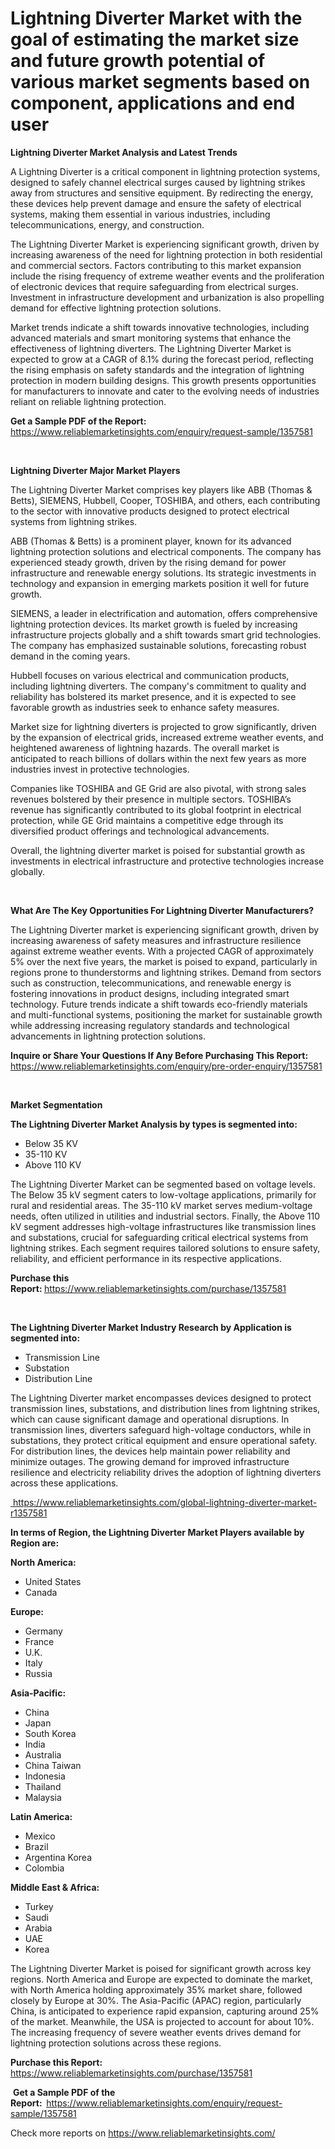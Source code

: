 <p><h1>Lightning Diverter Market with the goal of estimating the market size and future growth potential of various market segments based on component, applications and end user</h1></p><p><strong>Lightning Diverter Market Analysis and Latest Trends</strong></p>
<p><p>A Lightning Diverter is a critical component in lightning protection systems, designed to safely channel electrical surges caused by lightning strikes away from structures and sensitive equipment. By redirecting the energy, these devices help prevent damage and ensure the safety of electrical systems, making them essential in various industries, including telecommunications, energy, and construction.</p><p>The Lightning Diverter Market is experiencing significant growth, driven by increasing awareness of the need for lightning protection in both residential and commercial sectors. Factors contributing to this market expansion include the rising frequency of extreme weather events and the proliferation of electronic devices that require safeguarding from electrical surges. Investment in infrastructure development and urbanization is also propelling demand for effective lightning protection solutions.</p><p>Market trends indicate a shift towards innovative technologies, including advanced materials and smart monitoring systems that enhance the effectiveness of lightning diverters. The Lightning Diverter Market is expected to grow at a CAGR of 8.1% during the forecast period, reflecting the rising emphasis on safety standards and the integration of lightning protection in modern building designs. This growth presents opportunities for manufacturers to innovate and cater to the evolving needs of industries reliant on reliable lightning protection.</p></p>
<p><strong>Get a Sample PDF of the Report:&nbsp;</strong> <a href="https://www.reliablemarketinsights.com/enquiry/request-sample/1357581?utm_campaign=2143&utm_medium=2&utm_source=Github&utm_content=ia&utm_term=16022025&utm_id=lightning-diverter">https://www.reliablemarketinsights.com/enquiry/request-sample/1357581</a></p>
<p>&nbsp;</p>
<p><strong>Lightning Diverter Major Market Players</strong></p>
<p><p>The Lightning Diverter Market comprises key players like ABB (Thomas & Betts), SIEMENS, Hubbell, Cooper, TOSHIBA, and others, each contributing to the sector with innovative products designed to protect electrical systems from lightning strikes.</p><p>ABB (Thomas & Betts) is a prominent player, known for its advanced lightning protection solutions and electrical components. The company has experienced steady growth, driven by the rising demand for power infrastructure and renewable energy solutions. Its strategic investments in technology and expansion in emerging markets position it well for future growth.</p><p>SIEMENS, a leader in electrification and automation, offers comprehensive lightning protection devices. Its market growth is fueled by increasing infrastructure projects globally and a shift towards smart grid technologies. The company has emphasized sustainable solutions, forecasting robust demand in the coming years.</p><p>Hubbell focuses on various electrical and communication products, including lightning diverters. The company's commitment to quality and reliability has bolstered its market presence, and it is expected to see favorable growth as industries seek to enhance safety measures.</p><p>Market size for lightning diverters is projected to grow significantly, driven by the expansion of electrical grids, increased extreme weather events, and heightened awareness of lightning hazards. The overall market is anticipated to reach billions of dollars within the next few years as more industries invest in protective technologies.</p><p>Companies like TOSHIBA and GE Grid are also pivotal, with strong sales revenues bolstered by their presence in multiple sectors. TOSHIBA’s revenue has significantly contributed to its global footprint in electrical protection, while GE Grid maintains a competitive edge through its diversified product offerings and technological advancements.</p><p>Overall, the lightning diverter market is poised for substantial growth as investments in electrical infrastructure and protective technologies increase globally.</p></p>
<p>&nbsp;</p>
<p><strong>What Are The Key Opportunities For Lightning Diverter Manufacturers?</strong></p>
<p><p>The Lightning Diverter market is experiencing significant growth, driven by increasing awareness of safety measures and infrastructure resilience against extreme weather events. With a projected CAGR of approximately 5% over the next five years, the market is poised to expand, particularly in regions prone to thunderstorms and lightning strikes. Demand from sectors such as construction, telecommunications, and renewable energy is fostering innovations in product designs, including integrated smart technology. Future trends indicate a shift towards eco-friendly materials and multi-functional systems, positioning the market for sustainable growth while addressing increasing regulatory standards and technological advancements in lightning protection solutions.</p></p>
<p><strong>Inquire or Share Your Questions If Any Before Purchasing This Report:</strong> <a href="https://www.reliablemarketinsights.com/enquiry/pre-order-enquiry/1357581?utm_campaign=2143&utm_medium=2&utm_source=Github&utm_content=ia&utm_term=16022025&utm_id=lightning-diverter">https://www.reliablemarketinsights.com/enquiry/pre-order-enquiry/1357581</a></p>
<p>&nbsp;</p>
<p><strong>Market Segmentation</strong></p>
<p><strong>The Lightning Diverter Market Analysis by types is segmented into:</strong></p>
<p><ul><li>Below 35 KV</li><li>35-110 KV</li><li>Above 110 KV</li></ul></p>
<p><p>The Lightning Diverter Market can be segmented based on voltage levels. The Below 35 kV segment caters to low-voltage applications, primarily for rural and residential areas. The 35-110 kV market serves medium-voltage needs, often utilized in utilities and industrial sectors. Finally, the Above 110 kV segment addresses high-voltage infrastructures like transmission lines and substations, crucial for safeguarding critical electrical systems from lightning strikes. Each segment requires tailored solutions to ensure safety, reliability, and efficient performance in its respective applications.</p></p>
<p><strong>Purchase this Report:&nbsp;</strong><a href="https://www.reliablemarketinsights.com/purchase/1357581?utm_campaign=2143&utm_medium=2&utm_source=Github&utm_content=ia&utm_term=16022025&utm_id=lightning-diverter">https://www.reliablemarketinsights.com/purchase/1357581</a></p>
<p>&nbsp;</p>
<p><strong>The Lightning Diverter Market Industry Research by Application is segmented into:</strong></p>
<p><ul><li>Transmission Line</li><li>Substation</li><li>Distribution Line</li></ul></p>
<p><p>The Lightning Diverter market encompasses devices designed to protect transmission lines, substations, and distribution lines from lightning strikes, which can cause significant damage and operational disruptions. In transmission lines, diverters safeguard high-voltage conductors, while in substations, they protect critical equipment and ensure operational safety. For distribution lines, the devices help maintain power reliability and minimize outages. The growing demand for improved infrastructure resilience and electricity reliability drives the adoption of lightning diverters across these applications.</p></p>
<p><a href="https://www.reliablemarketinsights.com/global-lightning-diverter-market-r1357581?utm_campaign=2143&utm_medium=2&utm_source=Github&utm_content=ia&utm_term=16022025&utm_id=lightning-diverter">&nbsp;https://www.reliablemarketinsights.com/global-lightning-diverter-market-r1357581</a></p>
<p><strong>In terms of Region, the Lightning Diverter Market Players available by Region are:</strong></p>
<p>
    <p> <strong> North America: </strong>
        <ul>
            <li>United States</li>
            <li>Canada</li>
        </ul>
        </p> 
    <p> <strong> Europe: </strong>
        <ul>
            <li>Germany</li>
            <li>France</li>
            <li>U.K.</li>
            <li>Italy</li>
            <li>Russia</li>
        </ul>
        </p> 
    <p> <strong> Asia-Pacific: </strong>
        <ul>
            <li>China</li>
            <li>Japan</li>
            <li>South Korea</li>
            <li>India</li>
            <li>Australia</li>
            <li>China Taiwan</li>
            <li>Indonesia</li>
            <li>Thailand</li>
            <li>Malaysia</li>
        </ul>
        </p> 
    <p> <strong> Latin America: </strong>
        <ul>
            <li>Mexico</li>
            <li>Brazil</li>
            <li>Argentina Korea</li>
            <li>Colombia</li>
        </ul>
        </p> 
    <p> <strong> Middle East & Africa: </strong>
        <ul>
            <li>Turkey</li>
            <li>Saudi</li>
            <li>Arabia</li>
            <li>UAE</li>
            <li>Korea</li>
        </ul>
    </p>
    </p>
<p><p>The Lightning Diverter Market is poised for significant growth across key regions. North America and Europe are expected to dominate the market, with North America holding approximately 35% market share, followed closely by Europe at 30%. The Asia-Pacific (APAC) region, particularly China, is anticipated to experience rapid expansion, capturing around 25% of the market. Meanwhile, the USA is projected to account for about 10%. The increasing frequency of severe weather events drives demand for lightning protection solutions across these regions.</p></p>
<p><strong>Purchase this Report: </strong><a href="https://www.reliablemarketinsights.com/purchase/1357581?utm_campaign=2143&utm_medium=2&utm_source=Github&utm_content=ia&utm_term=16022025&utm_id=lightning-diverter">https://www.reliablemarketinsights.com/purchase/1357581</a></p>
<p>&nbsp;<strong>Get a Sample PDF of the Report:&nbsp;&nbsp;</strong><a href="https://www.reliablemarketinsights.com/enquiry/request-sample/1357581?utm_campaign=2143&utm_medium=2&utm_source=Github&utm_content=ia&utm_term=16022025&utm_id=lightning-diverter">https://www.reliablemarketinsights.com/enquiry/request-sample/1357581</a></p>
<p><strong></strong></p>
<p>Check more reports on <a href="https://www.reliablemarketinsights.com/?utm_campaign=2143&utm_medium=2&utm_source=Github&utm_content=ia&utm_term=16022025&utm_id=lightning-diverter">https://www.reliablemarketinsights.com/</a></p>